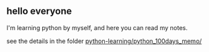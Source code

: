 ## hello everyone

I'm learning python by myself, and here you can read my notes.

see the details in the folder [python-learning/python_100days_memo/](./python_100days_memo) 
